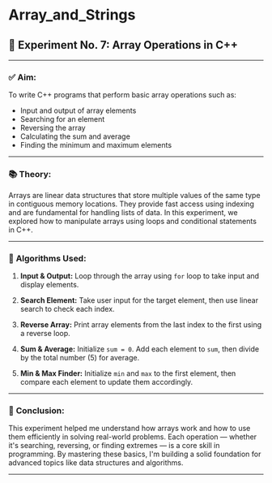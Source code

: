 # Array_and_Strings
## 🔬 **Experiment No. 7: Array Operations in C++**

---

### ✅ **Aim:**

To write C++ programs that perform basic array operations such as:

* Input and output of array elements
* Searching for an element
* Reversing the array
* Calculating the sum and average
* Finding the minimum and maximum elements

---

### 📚 **Theory:**

Arrays are linear data structures that store multiple values of the same type in contiguous memory locations. They provide fast access using indexing and are fundamental for handling lists of data.
In this experiment, we explored how to manipulate arrays using loops and conditional statements in C++.

---

### 🧠 **Algorithms Used:**

1. **Input & Output:**
   Loop through the array using `for` loop to take input and display elements.

2. **Search Element:**
   Take user input for the target element, then use linear search to check each index.

3. **Reverse Array:**
   Print array elements from the last index to the first using a reverse loop.

4. **Sum & Average:**
   Initialize `sum = 0`. Add each element to `sum`, then divide by the total number (5) for average.

5. **Min & Max Finder:**
   Initialize `min` and `max` to the first element, then compare each element to update them accordingly.

---

### 📝 **Conclusion:**

This experiment helped me understand how arrays work and how to use them efficiently in solving real-world problems. Each operation — whether it's searching, reversing, or finding extremes — is a core skill in programming.
By mastering these basics, I'm building a solid foundation for advanced topics like data structures and algorithms.

---
